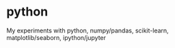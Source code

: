 # python
My experiments with python, numpy/pandas, scikit-learn, matplotlib/seaborn, ipython/jupyter
